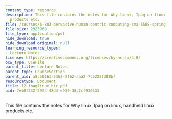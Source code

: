 ```yaml
---
content_type: resource
description: This file contains the notes for Why linux, Ipaq on linux, handheld linux
  products etc.
file: /courses/6-883-pervasive-human-centric-computing-sma-5508-spring-2006/7eb8f232593448d4e95938c2cf930333_l2_ipaqlinux_hic.pdf
file_size: 2923968
file_type: application/pdf
hide_download: true
hide_download_original: null
learning_resource_types:
- Lecture Notes
license: https://creativecommons.org/licenses/by-nc-sa/4.0/
ocw_type: OCWFile
parent_title: Lecture Notes
parent_type: CourseSection
parent_uid: a8c50161-3362-2f62-aaa2-7c5225f388bf
resourcetype: Document
title: l2_ipaqlinux_hic.pdf
uid: 7eb8f232-5934-48d4-e959-38c2cf930333
---
```

This file contains the notes for Why linux, Ipaq on linux, handheld linux products etc.